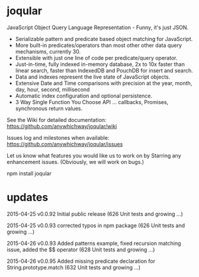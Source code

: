 # joqular
JavaScript Object Query Language Representation - Funny, it's just JSON.

- Serializable pattern and predicate based object matching for JavaScript.
- More built-in predicates/operators than most other other data query mechanisms, currently 30.
- Extensible with just one line of code per predicate/query operator.
- Just-in-time, fully indexed in-memory database, 2x to 10x faster than linear search, faster than IndexedDB and PouchDB for insert and search.
- Data and indexes represent the live state of JavaScript objects.
- Extensive Date and Time comparisons with precision at the year, month, day, hour, second, millisecond
- Automatic index configuration and optional persistence.
- 3 Way Single Function You Choose API ... callbacks, Promises, synchronous return values.

See the Wiki for detailed documentation: https://github.com/anywhichway/joqular/wiki

Issues log and milestones when available: https://github.com/anywhichway/joqular/issues

Let us know what features you would like us to work on by Starring any enhancement issues. (Obviously, we will work on bugs.)

npm install joqular

# updates

2015-04-25 v0.0.92 Initial public release (626 Unit tests and growing ...)

2015-04-25 v0.0.93 corrected typos in npm package  (626 Unit tests and growing ...)

2015-04-26 v0.0.93 Added patterns example, fixed recursion matching issue, added the $$ operator (628 Unit tests and growing ...)

2015-04-26 v0.0.95 Added missing predicate declaration for String.prototype.match (632 Unit tests and growing ...)
